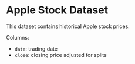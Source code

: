 # Apple Stock Dataset

This dataset contains historical Apple stock prices.

Columns:
- `date`: trading date
- `close`: closing price adjusted for splits
